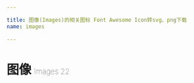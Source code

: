 ```yaml
---

title: 图像(Images)的相关图标 Font Awesome Icon转svg、png下载
name: images

---
```


# 图像  <small style="font-size: 60%;font-weight: 100">Images <span class="badge-secondary badge">22</span> </small>

<search tag="images" :max="0"/>


